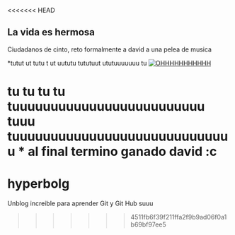 <<<<<<< HEAD
## La vida es hermosa
Ciudadanos de cinto, reto formalmente a david a una pelea de musica

*tutut ut tutu t ut uututu tututuut ututuuuuuuu
tu
[![OHHHHHHHHHHH](https://www.google.com/imgres?imgurl=https%3A%2F%2Fhbomax-images.warnermediacdn.com%2Fimages%2FGXl20QAK1sTC3wwEAAB4I%2Ftile%3Fsize%3D640x360%26partner%3Dhbomaxcom%26v%3D41e391fd20b15231b198a9d43451ea4f%26host%3Dart-gallery.api.hbo.com%26language%3Des-419&tbnid=qx0SDMUPhp_7gM&vet=12ahUKEwigno3Wvev9AhUJcjABHay-BXMQMygFegUIARDcAQ..i&imgrefurl=https%3A%2F%2Fwww.hbomax.com%2Fco%2Fes%2Fseries%2Furn%3Ahbo%3Aseries%3AGXl20QAK1sTC3wwEAAB4I&docid=eDnoQtauR1AAhM&w=640&h=360&q=imagen%20de%20un%20show%20mas&ved=2ahUKEwigno3Wvev9AhUJcjABHay-BXMQMygFegUIARDcAQ "OHHHHHHHHHHH")](http://OHHHHHHHH "OHHHHHHHHHHH")

tu
tu
tu
tu
tuuuuuuuuuuuuuuuuuuuuuuuuu
tuuu
tuuuuuuuuuuuuuuuuuuuuuuuuuuuuu
*
al final termino ganado david :c
=======
# hyperbolg
Unblog increible para aprender Git y Git Hub suuu
>>>>>>> 4511fb6f39f211ffa2f9b9ad06f0a1b69bf97ee5
